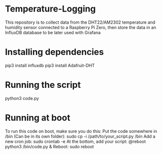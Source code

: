 # Temperature-Logging
This repository is to collect data from the DHT22/AM2302 temperature and humidity sensor connected to a Raspberry Pi Zero, then store the data in an InfluxDB database to be later used with Grafana

# Installing dependencies
pip3 install influxdb
pip3 install Adafruit-DHT

# Running the script
python3 code.py

# Running at boot
To run this code on boot, make sure you do this:
Put the code somewhere in /bin (Can be in its own folder): sudo cp -i /path/to/your_script.py /bin
Add a new cron job: sudo crontab -e
At the bottom, add your script: @reboot python3 /bin/code.py &
Reboot: sudo reboot
